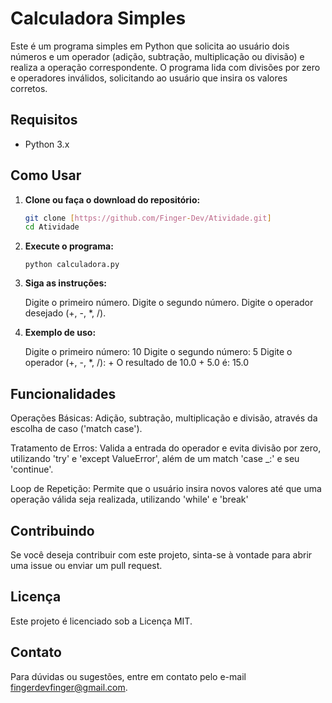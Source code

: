 # Calculadora Simples

Este é um programa simples em Python que solicita ao usuário dois números e um operador (adição, subtração, multiplicação ou divisão) e realiza a operação correspondente. O programa lida com divisões por zero e operadores inválidos, solicitando ao usuário que insira os valores corretos.

## Requisitos

- Python 3.x

## Como Usar

1. **Clone ou faça o download do repositório:**
   ```sh
   git clone [https://github.com/Finger-Dev/Atividade.git]
   cd Atividade
   ```

2. **Execute o programa:**
    
    `python calculadora.py`

3. **Siga as instruções:** 

    Digite o primeiro número.
    Digite o segundo número.
    Digite o operador desejado (+, -, *, /).

4. **Exemplo de uso:**

    Digite o primeiro número: 10
    Digite o segundo número: 5
    Digite o operador (+, -, *, /): +
    O resultado de 10.0 + 5.0 é: 15.0

## Funcionalidades

Operações Básicas: Adição, subtração, multiplicação e divisão, através da escolha de caso ('match case').

Tratamento de Erros: Valida a entrada do operador e evita divisão por zero, utilizando 'try' e 'except ValueError', além de um match 'case _:' e seu 'continue'.

Loop de Repetição: Permite que o usuário insira novos valores até que uma operação válida seja realizada, utilizando 'while' e 'break'

## Contribuindo
Se você deseja contribuir com este projeto, sinta-se à vontade para abrir uma issue ou enviar um pull request.

## Licença
Este projeto é licenciado sob a Licença MIT.

## Contato
Para dúvidas ou sugestões, entre em contato pelo e-mail fingerdevfinger@gmail.com.
